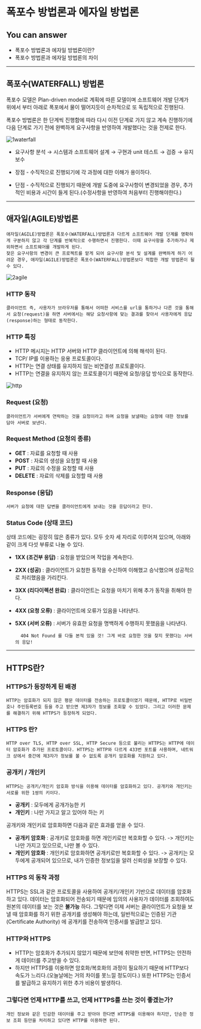 # 폭포수 방법론과 에자일 방법론



## You can answer
- 폭포수 방법론과 에자일 방법론이란?
- 폭포수 방법론과 에자일 방법론의 차이

---

## 폭포수(WATERFALL) 방법론
폭포수 모델은 Plan-driven model로 계획에 따른 모델이며 소프트웨어 개발 단계가 위에서 부터 아래로 폭포에서 물이 떨어지듯이 순차적으로 또 독립적으로 진행된다.

폭포수 방법론은 한 단계씩 진행함에 따라 다시 이전 단계로 가지 않고 계속 진행하기에 다음 단계로 가기 전에 완벽하게 요구사항을 반영하여 개발했다는 것을 전제로 한다.

![1waterfall](https://user-images.githubusercontent.com/22022393/116057949-48c61100-a6ba-11eb-8d4f-e03bfe224f1b.png)

- 요구사항 분석 → 시스템과 소프트웨어 설계 → 구현과 unit 테스트 → 검증 → 유지보수

- 장점 - 수직적으로 진행되기에 각 과정에 대한 이해가 용이하다.
- 단점 - 수직적으로 진행되기 때문에 개발 도중에 요구사항이 변경되었을 경우, 추가적인 비용과 시간이 들게 된다.(수정사항을 반영하여 처음부터 진행해야한다.)


---

## 애자일(AGILE)방법론
    애자일(AGILE)방법론은 폭포수(WATERFALL)방법론과 다르게 소프트웨어 개발 단계를 명확하게 구분하지 않고 각 단계를 반복적으로 수행하면서 진행한다. 이때 요구사항을 추가하거나 제외하면서 소프트웨어를 개발하게 된다.
    잦은 요구사항의 변경이 큰 프로젝트를 맡게 되어 요구사항 분석 및 설계를 완벽하게 하기 어려운 경우, 애자일(AGILE)방법론은 폭포수(WATERFALL)방법론보다 적합한 개발 방법론이 될 수 있다.

![2agile](https://user-images.githubusercontent.com/22022393/116059456-d22a1300-a6bb-11eb-904d-30f554b03931.png)



### HTTP 동작
    클라이언트 즉, 사용자가 브라우저를 통해서 어떠한 서비스를 url을 통하거나 다른 것을 통해서 요청(request)을 하면 서버에서는 해당 요청사항에 맞는 결과를 찾아서 사용자에게 응답(response)하는 형태로 동작한다.


### HTTP 특징

- HTTP 메시지는 HTTP 서버와 HTTP 클라이언트에 의해 해석이 된다.
- TCP/ IP를 이용하는 응용 프로토콜이다.
- HTTP는 연결 상태를 유지하지 않는 비연결성 프로토콜이다.
- HTTP는 연결을 유지하지 않는 프로토콜이기 때문에 요청/응답 방식으로 동작한다.

![http](https://user-images.githubusercontent.com/70083982/115986522-84de7080-a5eb-11eb-9bfb-d8e01cc2dae7.jpeg)


### Request (요청)
    클라이언트가 서버에게 연락하는 것을 요청이라고 하며 요청을 보낼때는 요청에 대한 정보를 담아 서버로 보낸다.

### Request Method (요청의 종류)

- __GET__ : 자료를 요청할 때 사용
- __POST__ : 자료의 생성을 요청할 때 사용
- __PUT__ : 자료의 수정을 요청할 때 사용
- __DELETE__ : 자료의 삭제를 요청할 때 사용

### Response (응답)
    서버가 요청에 대한 답변을 클라이언트에게 보내는 것을 응답이라고 한다.

### Status Code (상태 코드)

상태 코드에는 굉장히 많은 종류가 있다. 모두 숫자 세 자리로 이루어져 있으며, 아래와 같이 크게 다섯 부류로 나눌 수 있다.

- __1XX (조건부 응답)__ : 요청을 받았으며 작업을 계속한다.
- __2XX (성공)__ : 클라이언트가 요청한 동작을 수신하여 이해했고 승낙했으며 성공적으로 처리했음을 가리킨다.
- __3XX (리다이렉션 완료)__ : 클라이언트는 요청을 마치기 위해 추가 동작을 취해야 한다.
- __4XX (요청 오류)__ : 클라이언트에 오류가 있음을 나타낸다.
- __5XX (서버 오류)__ : 서버가 유효한 요청을 명백하게 수행하지 못했음을 나타낸다.

        404 Not Found 를 다들 본적 있을 것! 그게 바로 요청한 것을 찾지 못했다는 서버의 응답!

---

## HTTPS란?

### HTTPS가 등장하게 된 배경
    HTTP는 암호화가 되지 않은 평문 데이터를 전송하는 프로토콜이였기 때문에, HTTP로 비밀번호나 주민등록번호 등을 주고 받으면 제3자가 정보를 조회할 수 있었다. 그리고 이러한 문제를 해결하기 위해 HTTPS가 등장하게 되었다.


### HTTPS 란?
    HTTP over TLS, HTTP over SSL, HTTP Secure 등으로 불리는 HTTPS는 HTTP에 데이터 암호화가 추가된 프로토콜이다. HTTPS는 HTTP와 다르게 433번 포트를 사용하며, 네트워크 상에서 중간에 제3자가 정보를 볼 수 없도록 공개키 암호화를 지원하고 있다.


### 공개키 / 개인키
    HTTPS는 공개키/개인키 암호화 방식을 이용해 데이터를 암호화하고 있다. 공개키와 개인키는 서로를 위한 1쌍의 키이다.
- __공개키__ : 모두에게 공개가능한 키
- __개인키__ : 나만 가지고 알고 있어야 하는 키


공개키와 개인키로 암호화하면 다음과 같은 효과를 얻을 수 있다.
- __공개키 암호화__ : 공개키로 암호화를 하면 개인키로만 복호화할 수 있다. -> 개인키는 나만 가지고 있으므로, 나만 볼 수 있다.
- __개인키 암호화__ : 개인키로 암호화하면 공개키로만 복호화할 수 있다. -> 공개키는 모두에게 공개되어 있으므로, 내가 인증한 정보임을 알려 신뢰성을 보장할 수 있다.


### HTTPS 의 동작 과정
HTTPS는 SSL과 같은 프로토콜을 사용하여 공개키/개인키 기반으로 데이터를 암호화하고 있다. 데이터는 암호화되어 전송되기 때문에 임의의 사용자가 데이터를 조회하여도 원본의 데이터를 보는 것은 __불가능__ 하다. 그렇다면 이제 서버는 클라이언트가 요청을 보낼 때 암호화를 하기 위한 공개키를 생성해야 하는데, 일반적으로는 인증된 기관(Certificate Authority) 에 공개키를 전송하여 인증서를 발급받고 있다.


### HTTP와 HTTPS
- HTTP는 암호화가 추가되지 않았기 때문에 보안에 취약한 반면, HTTPS는 안전하게 데이터를 주고받을 수 있다.
- 하지만 HTTPS를 이용하면 암호화/복호화의 과정이 필요하기 때문에 HTTP보다 속도가 느리다.(오늘날에는 거의 차이를 못느낄 정도이다.) 또한 HTTPS는 인증서를 발급하고 유지하기 위한 추가 비용이 발생하다.

### 그렇다면 언제 HTTP를 쓰고, 언제 HTTPS를 쓰는 것이 좋겠는가?
    개인 정보와 같은 민감한 데이터를 주고 받아야 한다면 HTTPS를 이용해야 하지만, 단순한 정보 조회 등만을 처리하고 있다면 HTTP를 이용하면 된다.
